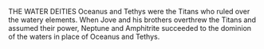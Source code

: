 THE WATER DEITIES
  Oceanus and Tethys were the Titans who ruled over the watery
  elements. When Jove and his brothers overthrew the Titans and
  assumed their power, Neptune and Amphitrite succeeded to the
  dominion of the waters in place of Oceanus and Tethys.